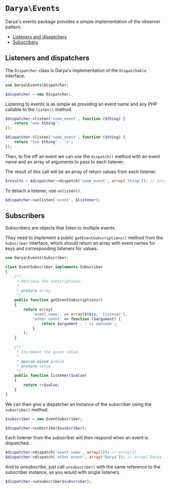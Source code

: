# `Darya\Events`

Darya's events package provides a simple implementation of the observer pattern.

- [Listeners and dispatchers](#listeners-and-dispatchers)
- [Subscribers](#subscribers)

## Listeners and dispatchers

The `Dispatcher` class is Darya's implementation of the `Dispatchable`
interface.

```php
use Darya\Events\Dispatcher;

$dispatcher = new Dispatcher;
```

Listening to events is as simple as providing an event name and any PHP callable
to the `listen()` method.

```php
$dispatcher->listen('some_event', function ($thing) {
	return "one $thing";
});

$dispatcher->listen('some_event', function ($thing) {
	return "two $thing" . 's';
});
```

Then, to fire off an event we can use the `dispatch()` method with an event
name and an array of arguments to pass to each listener.

The result of this call will be an array of return values from each listener.

```php
$results = $dispatcher->dispatch('some_event', array('thing')); // array('one thing', 'two things')
```

To detach a listener, use `unlisten()`.

```php
$dispatcher->unlisten('event', $listener);
```

## Subscribers

Subscribers are objects that listen to multiple events.

They need to implement a public `getEventSubscriptions()` method from the
`Subscriber` interface, which should return an array with event names for
keys and corresponding listeners for values.

```php
use Darya\Events\Subscriber;

class EventSubscriber implements Subscriber
{
	/**
	 * Retrieve the subscriptions.
	 * 
	 * @return array
	 */
	public function getEventSubscriptions()
	{
		return array(
			'event.name'  => array($this, 'listener'),
			'other.event' => function ($argument) {
				return $argument . ' is awesome';
			}
		);
	}
	
	/**
	 * Increment the given value.
	 *
	 * @param mixed $value
	 * @return value
	 */
	public function listener($value)
	{
		return ++$value;
	}
}
```

We can then give a dispatcher an instance of the subscriber using the
`subscribe()` method.

```php
$subscriber = new EventSubscriber;

$dispatcher->subscribe($susbcriber);
```

Each listener from the subscriber will then respond when an event is dispatched.

```php
$dispatcher->dispatch('event.name', array(1)); // array(2)
$dispatcher->dispatch('other.event', array('Darya')); // array('Darya is awesome')
```

And to unsubscribe, just call `unsubscribe()` with the same reference to the
subscriber instance, as you would with single listeners.

```php
$dispatcher->unsubscribe($subscriber);
```
